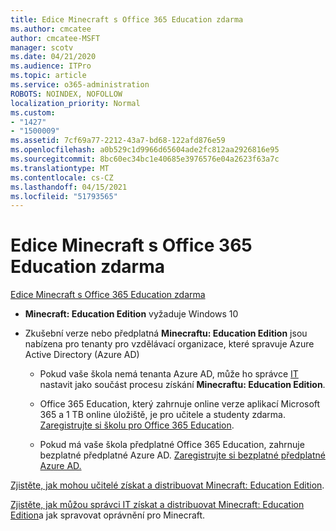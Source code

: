 ```yaml
---
title: Edice Minecraft s Office 365 Education zdarma
ms.author: cmcatee
author: cmcatee-MSFT
manager: scotv
ms.date: 04/21/2020
ms.audience: ITPro
ms.topic: article
ms.service: o365-administration
ROBOTS: NOINDEX, NOFOLLOW
localization_priority: Normal
ms.custom:
- "1427"
- "1500009"
ms.assetid: 7cf69a77-2212-43a7-bd68-122afd876e59
ms.openlocfilehash: a0b529c1d9966d65604ade2fc812aa2926816e95
ms.sourcegitcommit: 8bc60ec34bc1e40685e3976576e04a2623f63a7c
ms.translationtype: MT
ms.contentlocale: cs-CZ
ms.lasthandoff: 04/15/2021
ms.locfileid: "51793565"
---
```

# <a name="minecraft-edition-with-office-365-education-for-free"></a>Edice Minecraft s Office 365 Education zdarma

[Edice Minecraft s Office 365 Education zdarma](https://docs.microsoft.com/education/windows/get-minecraft-for-education)
  
- **Minecraft: Education Edition** vyžaduje Windows 10

- Zkušební verze nebo předplatná **Minecraftu: Education Edition** jsou nabízena pro tenanty pro vzdělávací organizace, které spravuje Azure Active Directory (Azure AD)

  - Pokud vaše škola nemá tenanta Azure AD, může ho správce [IT](https://docs.microsoft.com/education/windows/school-get-minecraft) nastavit jako součást procesu získání **Minecraftu: Education Edition**.

  - Office 365 Education, který zahrnuje online verze aplikací Microsoft 365 a 1 TB online úložiště, je pro učitele a studenty zdarma. [Zaregistrujte si školu pro Office 365 Education](https://www.microsoft.com/education/products/office).

  - Pokud má vaše škola předplatné Office 365 Education, zahrnuje bezplatné předplatné Azure AD. [Zaregistrujte si bezplatné předplatné Azure AD.](https://msdn.microsoft.com/library/windows/hardware/mt703369%28v=vs.85%29.aspx)

[Zjistěte, jak mohou učitelé získat a distribuovat Minecraft: Education Edition](https://docs.microsoft.com/education/windows/teacher-get-minecraft).
  
[Zjistěte, jak můžou správci IT získat a distribuovat Minecraft: Education Edition](https://docs.microsoft.com/education/windows/school-get-minecraft)a jak spravovat oprávnění pro Minecraft.